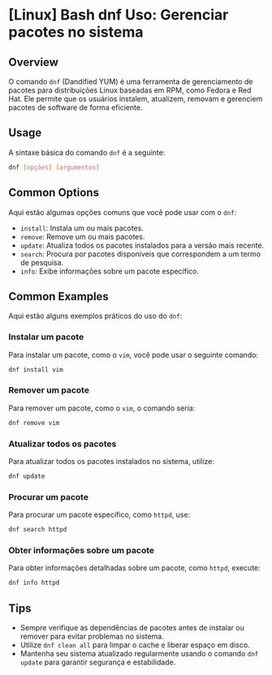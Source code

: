 # [Linux] Bash dnf Uso: Gerenciar pacotes no sistema

## Overview
O comando `dnf` (Dandified YUM) é uma ferramenta de gerenciamento de pacotes para distribuições Linux baseadas em RPM, como Fedora e Red Hat. Ele permite que os usuários instalem, atualizem, removam e gerenciem pacotes de software de forma eficiente.

## Usage
A sintaxe básica do comando `dnf` é a seguinte:

```bash
dnf [opções] [argumentos]
```

## Common Options
Aqui estão algumas opções comuns que você pode usar com o `dnf`:

- `install`: Instala um ou mais pacotes.
- `remove`: Remove um ou mais pacotes.
- `update`: Atualiza todos os pacotes instalados para a versão mais recente.
- `search`: Procura por pacotes disponíveis que correspondem a um termo de pesquisa.
- `info`: Exibe informações sobre um pacote específico.

## Common Examples
Aqui estão alguns exemplos práticos do uso do `dnf`:

### Instalar um pacote
Para instalar um pacote, como o `vim`, você pode usar o seguinte comando:

```bash
dnf install vim
```

### Remover um pacote
Para remover um pacote, como o `vim`, o comando seria:

```bash
dnf remove vim
```

### Atualizar todos os pacotes
Para atualizar todos os pacotes instalados no sistema, utilize:

```bash
dnf update
```

### Procurar um pacote
Para procurar um pacote específico, como `httpd`, use:

```bash
dnf search httpd
```

### Obter informações sobre um pacote
Para obter informações detalhadas sobre um pacote, como `httpd`, execute:

```bash
dnf info httpd
```

## Tips
- Sempre verifique as dependências de pacotes antes de instalar ou remover para evitar problemas no sistema.
- Utilize `dnf clean all` para limpar o cache e liberar espaço em disco.
- Mantenha seu sistema atualizado regularmente usando o comando `dnf update` para garantir segurança e estabilidade.